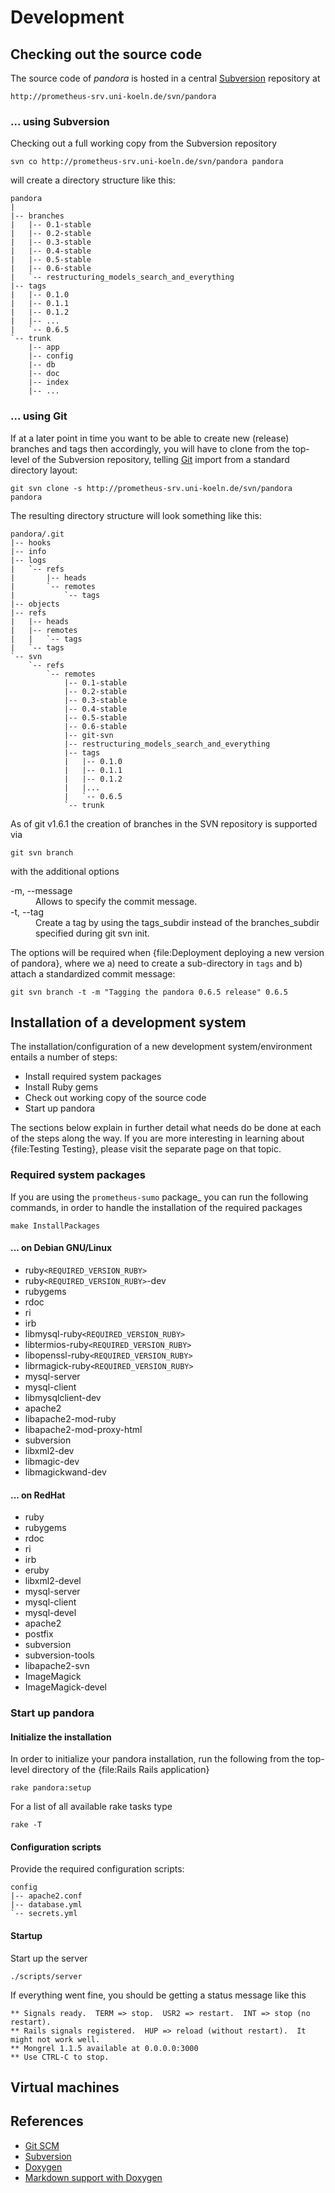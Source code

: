 
# Development

## Checking out the source code

The source code of _pandora_ is hosted in a central
[Subversion](http://subversion.apache.org) repository at

    http://prometheus-srv.uni-koeln.de/svn/pandora

### ... using Subversion

Checking out a full working copy from the Subversion repository

    svn co http://prometheus-srv.uni-koeln.de/svn/pandora pandora

will create a directory structure like this:

    pandora
    |
    |-- branches
    |   |-- 0.1-stable
    |   |-- 0.2-stable
    |   |-- 0.3-stable
    |   |-- 0.4-stable
    |   |-- 0.5-stable
    |   |-- 0.6-stable
    |   `-- restructuring_models_search_and_everything
    |-- tags
    |   |-- 0.1.0
    |   |-- 0.1.1
    |   |-- 0.1.2
    |   |-- ...
    |   `-- 0.6.5
    `-- trunk
        |-- app
        |-- config
        |-- db
        |-- doc
        |-- index
        |-- ...

### ... using Git

If at a later point in time you want to be able to create new (release) branches
and tags then accordingly, you will have to clone from the top-level of the 
Subversion repository, telling [Git](http://git-scm.com) import from a standard
directory layout: 

    git svn clone -s http://prometheus-srv.uni-koeln.de/svn/pandora pandora

The resulting directory structure will look something like this:

    pandora/.git
    |-- hooks
    |-- info
    |-- logs
    |   `-- refs
    |       |-- heads
    |       `-- remotes
    |           `-- tags
    |-- objects
    |-- refs
    |   |-- heads
    |   |-- remotes
    |   |   `-- tags
    |   `-- tags
    `-- svn
        `-- refs
            `-- remotes
                |-- 0.1-stable
                |-- 0.2-stable
                |-- 0.3-stable
                |-- 0.4-stable
                |-- 0.5-stable
                |-- 0.6-stable
                |-- git-svn
                |-- restructuring_models_search_and_everything
                |-- tags
                |   |-- 0.1.0
                |   |-- 0.1.1
                |   |-- 0.1.2
                |   |...
                |   `-- 0.6.5
                `-- trunk

As of git v1.6.1 the creation of branches in the SVN repository is supported via

    git svn branch

with the additional options

<dl>
  <dt>-m, --message</dt>
    <dd>Allows to specify the commit message.</dd>

  <dt>-t, --tag</dt>
    <dd>Create a tag by using the tags_subdir instead of the branches_subdir specified during git svn init.</dd>
</dl>

The options will be required when {file:Deployment deploying a new version of pandora},
where we a) need to create a sub-directory in ``tags`` and b) attach a standardized
commit message:

    git svn branch -t -m "Tagging the pandora 0.6.5 release" 0.6.5

## Installation of a development system

The installation/configuration of a new development system/environment entails
a number of steps:

- Install required system packages
- Install Ruby gems
- Check out working copy of the source code
- Start up pandora

The sections below explain in further detail what needs do be done at each of the
steps along the way. If you are more interesting in learning about
{file:Testing Testing}, please visit the separate page on that topic.

### Required system packages

If you are using the ``prometheus-sumo`` package_ you can run the following
commands, in order to handle the installation of the required packages

    make InstallPackages

#### ... on Debian GNU/Linux

  * ruby``<REQUIRED_VERSION_RUBY>``
  * ruby``<REQUIRED_VERSION_RUBY>``-dev
  * rubygems
  * rdoc
  * ri
  * irb
  * libmysql-ruby``<REQUIRED_VERSION_RUBY>``
  * libtermios-ruby``<REQUIRED_VERSION_RUBY>``
  * libopenssl-ruby``<REQUIRED_VERSION_RUBY>``
  * librmagick-ruby``<REQUIRED_VERSION_RUBY>``
  * mysql-server
  * mysql-client
  * libmysqlclient-dev
  * apache2
  * libapache2-mod-ruby
  * libapache2-mod-proxy-html
  * subversion
  * libxml2-dev
  * libmagic-dev
  * libmagickwand-dev

#### ... on RedHat

  * ruby
  * rubygems
  * rdoc
  * ri
  * irb
  * eruby
  * libxml2-devel
  * mysql-server
  * mysql-client
  * mysql-devel
  * apache2
  * postfix
  * subversion
  * subversion-tools
  * libapache2-svn
  * ImageMagick
  * ImageMagick-devel

### Start up pandora

#### Initialize the installation

In order to initialize your pandora installation, run the following from the top-level directory of the {file:Rails Rails application}

    rake pandora:setup

For a list of all available rake tasks type

    rake -T

#### Configuration scripts

Provide the required configuration scripts:

    config
    |-- apache2.conf
    |-- database.yml
    `-- secrets.yml

#### Startup

Start up the server

    ./scripts/server

If everything went fine, you should be getting a status message like this

    ** Signals ready.  TERM => stop.  USR2 => restart.  INT => stop (no restart).
    ** Rails signals registered.  HUP => reload (without restart).  It might not work well.
    ** Mongrel 1.1.5 available at 0.0.0.0:3000
    ** Use CTRL-C to stop.

## Virtual machines


## References 

* [Git SCM](http://git-scm.com)
* [Subversion](http://subversion.apache.org)
* [Doxygen](http://www.doxygen.org)
* [Markdown support with Doxygen](http://www.stack.nl/~dimitri/doxygen/markdown.html)
